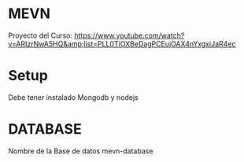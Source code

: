 # MEVN
Proyecto del Curso: https://www.youtube.com/watch?v=ARIzrNwA5HQ&amp;list=PLL0TiOXBeDagPCEujOAX4nYxgxiJaR4ec

# Setup
Debe tener instalado Mongodb y nodejs

# DATABASE
Nombre de la Base de datos mevn-database
